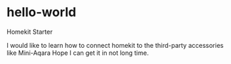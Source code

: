 # hello-world
Homekit Starter

I would like to learn how to connect homekit to the third-party accessories like Mini-Aqara
Hope I can get it in not long time.
